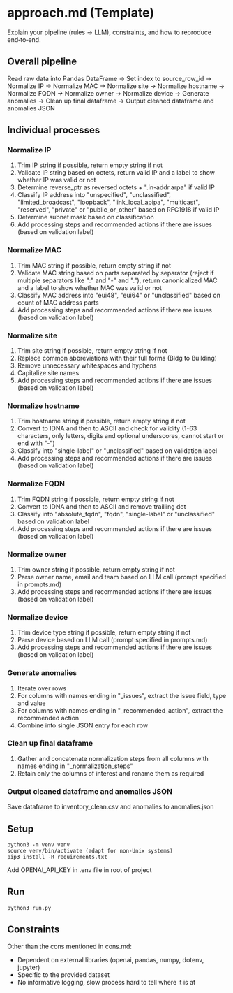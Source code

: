 # approach.md (Template)

Explain your pipeline (rules → LLM), constraints, and how to reproduce end‑to‑end.

## Overall pipeline

Read raw data into Pandas DataFrame -> Set index to source_row_id -> Normalize IP -> Normalize MAC -> Normalize site -> Normalize hostname -> Normalize FQDN -> Normalize owner -> Normalize device -> Generate anomalies -> Clean up final dataframe -> Output cleaned dataframe and anomalies JSON

## Individual processes

### Normalize IP

<ol>
<li>Trim IP string if possible, return empty string if not</li>
<li>Validate IP string based on octets, return valid IP and a label to show whether IP was valid or not</li>
<li>Determine reverse_ptr as reversed octets + ".in-addr.arpa" if valid IP</li>
<li>Classify IP address into "unspecified", "unclassified", "limited_broadcast", "loopback", "link_local_apipa", "multicast", "reserved", "private" or "public_or_other" based on RFC1918 if valid IP</li>
<li>Determine subnet mask based on classification</li>
<li>Add processing steps and recommended actions if there are issues (based on validation label)</li>
</ol>

### Normalize MAC

<ol>
<li>Trim MAC string if possible, return empty string if not</li>
<li>Validate MAC string based on parts separated by separator (reject if multiple separators like ":" and "-" and "."), return canonicalized MAC and a label to show whether MAC was valid or not</li>
<li>Classify MAC address into "eui48", "eui64" or  "unclassified" based on count of MAC address parts</li>
<li>Add processing steps and recommended actions if there are issues (based on validation label)</li>
</ol>

### Normalize site

<ol>
<li>Trim site string if possible, return empty string if not</li>
<li>Replace common abbreviations with their full forms (Bldg to Building)</li>
<li>Remove unnecessary whitespaces and hyphens</li>
<li>Capitalize site names</li>
<li>Add processing steps and recommended actions if there are issues (based on validation label)</li>
</ol>

### Normalize hostname

<ol>
<li>Trim hostname string if possible, return empty string if not</li>
<li>Convert to IDNA and then to ASCII and check for validity (1-63 characters, only letters, digits and optional underscores, cannot start or end with "-")</li>
<li>Classify into "single-label" or "unclassified" based on validation label</li>
<li>Add processing steps and recommended actions if there are issues (based on validation label)</li>
</ol>

### Normalize FQDN

<ol>
<li>Trim FQDN string if possible, return empty string if not</li>
<li>Convert to IDNA and then to ASCII and remove trailiing dot</li>
<li>Classify into "absolute_fqdn", "fqdn", "single-label" or "unclassified" based on validation label</li>
<li>Add processing steps and recommended actions if there are issues (based on validation label)</li>
</ol>

### Normalize owner

<ol>
<li>Trim owner string if possible, return empty string if not</li>
<li>Parse owner name, email and team based on LLM call (prompt specified in prompts.md)</li>
<li>Add processing steps and recommended actions if there are issues (based on validation label)</li>
</ol>

### Normalize device

<ol>
<li>Trim device type string if possible, return empty string if not</li>
<li>Parse device based on LLM call (prompt specified in prompts.md)</li>
<li>Add processing steps and recommended actions if there are issues (based on validation label)</li>
</ol>

### Generate anomalies

<ol>
<li>Iterate over rows</li>
<li>For columns with names ending in "_issues", extract the issue field, type and value</li>
<li>For columns with names ending in "_recommended_action", extract the recommended action</li>
<li>Combine into single JSON entry for each row</li>
</ol>

### Clean up final dataframe

<ol>
<li>Gather and concatenate normalization steps from all columns with names ending in "_normalization_steps"</li>
<li>Retain only the columns of interest and rename them as required</li>
</ol>

### Output cleaned dataframe and anomalies JSON

Save dataframe to inventory_clean.csv and anomalies to anomalies.json

## Setup

```
python3 -m venv venv
source venv/bin/activate (adapt for non-Unix systems)
pip3 install -R requirements.txt
```

Add OPENAI_API_KEY in .env file in root of project

## Run

```
python3 run.py
```

## Constraints

Other than the cons mentioned in cons.md:

<ul>
<li>Dependent on external libraries (openai, pandas, numpy, dotenv, jupyter)</li>
<li>Specific to the provided dataset</li>
<li>No informative logging, slow process hard to tell where it is at</li>
</ul>

